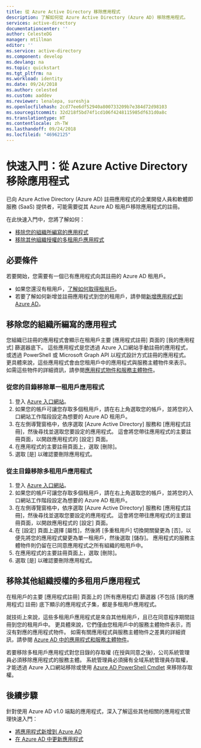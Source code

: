 ```yaml
---
title: 從 Azure Active Directory 移除應用程式
description: 了解如何從 Azure Active Directory (Azure AD) 移除應用程式。
services: active-directory
documentationcenter: ''
author: CelesteDG
manager: mtillman
editor: ''
ms.service: active-directory
ms.component: develop
ms.devlang: na
ms.topic: quickstart
ms.tgt_pltfrm: na
ms.workload: identity
ms.date: 09/24/2018
ms.author: celested
ms.custom: aaddev
ms.reviewer: lenalepa, sureshja
ms.openlocfilehash: 2cd77ee6df52940a800733209b7e384d72d98103
ms.sourcegitcommit: 32d218f5bd74f1cd106f4248115985df631d0a8c
ms.translationtype: HT
ms.contentlocale: zh-TW
ms.lasthandoff: 09/24/2018
ms.locfileid: "46962125"
---
```

# <a name="quickstart-remove-an-application-from-azure-active-directory"></a>快速入門：從 Azure Active Directory 移除應用程式

已向 Azure Active Directory (Azure AD) 註冊應用程式的企業開發人員和軟體即服務 (SaaS) 提供者，可能需要從其 Azure AD 租用戶移除應用程式的註冊。

在此快速入門中，您將了解如何：

* [移除您的組織所編寫的應用程式](#removing-an-application-authored-by-your-organization)
* [移除其他組織授權的多租用戶應用程式](#removing-a-multi-tenant-application-authorized-by-another-organization)

## <a name="prerequisites"></a>必要條件

若要開始，您需要有一個已有應用程式向其註冊的 Azure AD 租用戶。

* 如果您還沒有租用戶，[了解如何取得租用戶](quickstart-create-new-tenant.md)。
* 若要了解如何新增並註冊應用程式到您的租用戶，請參閱[新增應用程式到 Azure AD](quickstart-v1-integrate-apps-with-azure-ad.md)。

## <a name="removing-an-application-authored-by-your-organization"></a>移除您的組織所編寫的應用程式

您組織已註冊的應用程式會顯示在租用戶主要 [應用程式註冊] 頁面的 [我的應用程式] 篩選器底下。 這些應用程式是您透過 Azure 入口網站手動註冊的應用程式，或透過 PowerShell 或 Microsoft Graph API 以程式設計方式註冊的應用程式。 更具體來說，這些應用程式會由您租用戶中的應用程式與服務主體物件來表示。 如需這些物件的詳細資訊，請參閱[應用程式物件和服務主體物件](app-objects-and-service-principals.md)。

### <a name="to-remove-a-single-tenant-application-from-your-directory"></a>從您的目錄移除單一租用戶應用程式

1. 登入 [Azure 入口網站](https://portal.azure.com)。
1. 如果您的帳戶可讓您存取多個租用戶，請在右上角選取您的帳戶，並將您的入口網站工作階段設定為想要的 Azure AD 租用戶。
1. 在左側導覽窗格中，依序選取 [Azure Active Directory] 服務和 [應用程式註冊]，然後尋找並選取您要設定的應用程式。
    這會將您帶往應用程式的主要註冊頁面，以開啟應用程式的 [設定] 頁面。
1. 在應用程式的主要註冊頁面上，選取 [刪除]。
1. 選取 [是] 以確認要刪除應用程式。

### <a name="to-remove-a-multi-tenant-application-from-its-home-directory"></a>從主目錄移除多租用戶應用程式

1. 登入 [Azure 入口網站](https://portal.azure.com)。
1. 如果您的帳戶可讓您存取多個租用戶，請在右上角選取您的帳戶，並將您的入口網站工作階段設定為想要的 Azure AD 租用戶。
1. 在左側導覽窗格中，依序選取 [Azure Active Directory] 服務和 [應用程式註冊]，然後尋找並選取您要設定的應用程式。
    這會將您帶往應用程式的主要註冊頁面，以開啟應用程式的 [設定] 頁面。
1. 在 [設定] 頁面上選擇 [屬性]，然後將 [多重租用戶] 切換開關變更為 [否]，以便先將您的應用程式變更為單一租用戶，然後選取 [儲存]。
    應用程式的服務主體物件則仍留在已同意應用程式之所有組織的租用戶中。
1. 在應用程式的主要註冊頁面上，選取 [刪除]。
1. 選取 [是] 以確認要刪除應用程式。

## <a name="removing-a-multi-tenant-application-authorized-by-another-organization"></a>移除其他組織授權的多租用戶應用程式

在租用戶的主要 [應用程式註冊] 頁面上的 [所有應用程式] 篩選器 (不包括 [我的應用程式] 註冊) 底下顯示的應用程式子集，都是多租用戶應用程式。

就技術上來說，這些多租用戶應用程式是來自其他租用戶，且已在同意程序期間註冊到您的租用戶中。 更具體來說，它們僅由您租用戶中的服務主體物件表示，而沒有對應的應用程式物件。 如需有關應用程式與服務主體物件之差異的詳細資訊，請參閱 [Azure AD 中的應用程式和服務主體物件](app-objects-and-service-principals.md)。

若要移除多租用戶應用程式對您目錄的存取權 (在授與同意之後)，公司系統管理員必須移除應用程式的服務主體。 系統管理員必須擁有全域系統管理員存取權，才能透過 Azure 入口網站移除或使用 [Azure AD PowerShell Cmdlet](http://go.microsoft.com/fwlink/?LinkId=294151) 來移除存取權。

## <a name="next-steps"></a>後續步驟

針對使用 Azure AD v1.0 端點的應用程式，深入了解這些其他相關的應用程式管理快速入門：

- [將應用程式新增到 Azure AD](quickstart-v1-integrate-apps-with-azure-ad.md)
- [在 Azure AD 中更新應用程式](quickstart-v1-update-azure-ad-app.md)
